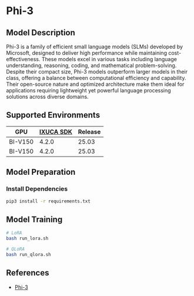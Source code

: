 # Phi-3

## Model Description

Phi-3 is a family of efficient small language models (SLMs) developed by Microsoft, designed to deliver high performance
while maintaining cost-effectiveness. These models excel in various tasks including language understanding, reasoning,
coding, and mathematical problem-solving. Despite their compact size, Phi-3 models outperform larger models in their
class, offering a balance between computational efficiency and capability. Their open-source nature and optimized
architecture make them ideal for applications requiring lightweight yet powerful language processing solutions across
diverse domains.

## Supported Environments

| GPU    | [IXUCA SDK](https://gitee.com/deep-spark/deepspark#%E5%A4%A9%E6%95%B0%E6%99%BA%E7%AE%97%E8%BD%AF%E4%BB%B6%E6%A0%88-ixuca) | Release |
|--------|-----------|---------|
| BI-V150 | 4.2.0     |  25.03  |
| BI-V150 | 4.2.0     |  25.03  |

## Model Preparation

### Install Dependencies

```bash
pip3 install -r requirements.txt
```

## Model Training

```bash
# LoRA
bash run_lora.sh

# QLoRA
bash run_qlora.sh
```

## References

- [Phi-3](https://github.com/microsoft/Phi-3CookBook/commit/b899f6f26bcf0a140eb0e814373458740ead02c3)
